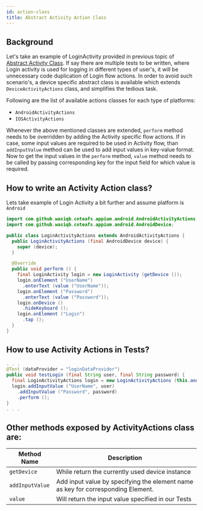 ```yaml
---
id: action-class
title: Abstract Activity Action Class
---
```


## Background

Let's take an example of LoginActivity provided in previous topic of [Abstract Activity Class][deviceActivity]. If say there are multiple tests to be written, where Login activity is used for logging in different types of user's, it will be unnecessary code duplication of Login flow actions. In order to avoid such scenario's, a device specific abstract class is available which extends `DeviceActivityActions` class, and simplifies the tedious task.

Following are the list of available actions classes for each type of platforms:

* `AndroidActivityActions`
* `IOSActivityActions`

Whenever the above mentioned classes are extended, `perform` method needs to be overridden by adding the Activity specific flow actions. If in case, some input values are required to be used in Activity flow, than `addInputValue` method can be used to add input values in key-value format. Now to get the input values in the `perform` method, `value` method needs to be called by passing corresponding key for the input field for which value is required.

## How to write an Activity Action class?

Lets take example of Login Activity a bit further and assume platform is `Android`

```java
import com.github.wasiqb.coteafs.appium.android.AndroidActivityActions;
import com.github.wasiqb.coteafs.appium.android.AndroidDevice;

public class LoginActivityActions extends AndroidActivityActions {
  public LoginActivityActions (final AndroidDevice device) {
    super (device);
  }

  @Override
  public void perform () {
    final LoginActivity login = new LoginActivity (getDevice ());
    login.onElement ("UserName")
      .enterText (value ("UserName"));
    login.onElement ("Password")
      .enterText (value ("Password"));
    login.onDevice ()
      .hideKeyboard ();
    login.onElement ("Login")
      .tap ();
  }
}
```

## How to use Activity Actions in Tests?

```java
. . .
@Test (dataProvider = "loginDataProvider")
public void testLogin (final String user, final String password) {
  final LoginActivityActions login = new LoginActivityActions (this.androidDevice);
  login.addInputValue ("UserName", user)
    .addInputValue ("Password", password)
    .perform ();
}
. . .
```

## Other methods exposed by ActivityActions class are:

 Method Name | Description
-------------|------------
`getDevice` | While return the currently used device instance
`addInputValue` | Add input value by specifying the element name as key for corresponding Element.
`value` | Will return the input value specified in our Tests

[deviceActivity]: /projects/coteafs-appium/activity-class/
